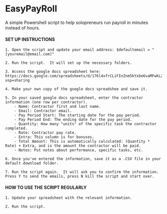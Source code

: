 # EasyPayRoll
A simple Powershell script to help solopreneurs run payroll in minutes instead of hours.


#### SET UP INSTRUCTIONS #### 

    1. Open the script and update your email address: $defaultemail = "[youremail@email.com]"
	
	2. Run the script.  It will set up the necessary folders.

    3. Access the google docs spreadsheet here:  https://docs.google.com/spreadsheets/d/176l4xfrCLiFInZnm5kYxbe6vaMFwkLZjlRWWKZwTW5M/edit?usp=sharing

    4. Make your own copy of the google docs spreadshee and save it.

    5. In your saved google docs spreadsheet, enter the contractor information (one row per contractor).  
        - Name: Contractor first and last name.
        - Email: Contractor email.
        - Pay Period Start: The starting date for the pay period.
        - Pay Period End: The ending date for the pay period.
        - Quantity: How many "units" of the specific task the contractor completed.
        - Rate: Contractor pay rate.
        - Extra: This column is for bonuses.  
        - Total Amount: This is automatically calculated: (Quantity * Rate) + Extra, and is the amount the contractor will be paid.
        - Notes: Put notes about performance, specific tasks, etc.

    6. Once you've entered the information, save it as a .CSV file in your default download folder.

    7. Run the script again.  It will ask you to confirm the information. Press Y to send the emails, press N kill the script and start over.


#### HOW TO USE THE SCRIPT REGULARLY ####

    1. Update your spreadsheet with the relevant information.

    2. Run the script.
